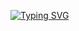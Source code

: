 [![Typing SVG](https://readme-typing-svg.herokuapp.com?size=25&duration=5000&color=2F81F7&center=true&vCenter=true&lines=👋+Merhaba,+ben+Zeynep+Akdeniz)](https://git.io/typing-svg)


<!--
**zeynepakdeniz/zeynepakdeniz** is a ✨ _special_ ✨ repository because its `README.md` (this file) appears on your GitHub profile.

Here are some ideas to get you started:

- 🔭 I’m currently working on ...
- 🌱 I’m currently learning ...
- 👯 I’m looking to collaborate on ...
- 🤔 I’m looking for help with ...
- 💬 Ask me about ...
- 📫 How to reach me: ...
- 😄 Pronouns: ...
- ⚡ Fun fact: ...
-->
